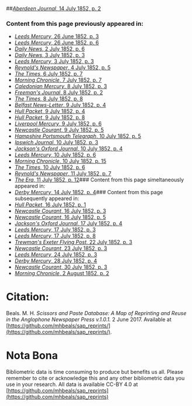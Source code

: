 ##[*Aberdeen Journal*, 14 July 1852, p. 2](https://mhbeals.github.io/sap_html/Aberdeen-Journal/Aberdeen-Journal-14-July-1852-p-2)

### Content from this page previously appeared in:
+ [*Leeds Mercury*, 26 June 1852, p. 3](https://mhbeals.github.io/sap_html/Leeds-Mercury/Leeds-Mercury-26-June-1852-p-3)
+ [*Leeds Mercury*, 26 June 1852, p. 6](https://mhbeals.github.io/sap_html/Leeds-Mercury/Leeds-Mercury-26-June-1852-p-6)
+ [*Daily News*, 2 July 1852, p. 6](https://mhbeals.github.io/sap_html/Daily-News/Daily-News-2-July-1852-p-6)
+ [*Daily News*, 3 July 1852, p. 3](https://mhbeals.github.io/sap_html/Daily-News/Daily-News-3-July-1852-p-3)
+ [*Leeds Mercury*, 3 July 1852, p. 3](https://mhbeals.github.io/sap_html/Leeds-Mercury/Leeds-Mercury-3-July-1852-p-3)
+ [*Reynold's Newspaper*, 4 July 1852, p. 5](https://mhbeals.github.io/sap_html/Reynold's-Newspaper/Reynold's-Newspaper-4-July-1852-p-5)
+ [*The Times*, 6 July 1852, p. 7](https://mhbeals.github.io/sap_html/The-Times/The-Times-6-July-1852-p-7)
+ [*Morning Chronicle*, 7 July 1852, p. 7](https://mhbeals.github.io/sap_html/Morning-Chronicle/Morning-Chronicle-7-July-1852-p-7)
+ [*Caledonian Mercury*, 8 July 1852, p. 3](https://mhbeals.github.io/sap_html/Caledonian-Mercury/Caledonian-Mercury-8-July-1852-p-3)
+ [*Freeman's Journal*, 8 July 1852, p. 2](https://mhbeals.github.io/sap_html/Freeman's-Journal/Freeman's-Journal-8-July-1852-p-2)
+ [*The Times*, 8 July 1852, p. 8](https://mhbeals.github.io/sap_html/The-Times/The-Times-8-July-1852-p-8)
+ [*Belfast News-Letter*, 9 July 1852, p. 4](https://mhbeals.github.io/sap_html/Belfast-News-Letter/Belfast-News-Letter-9-July-1852-p-4)
+ [*Hull Packet*, 9 July 1852, p. 4](https://mhbeals.github.io/sap_html/Hull-Packet/Hull-Packet-9-July-1852-p-4)
+ [*Hull Packet*, 9 July 1852, p. 8](https://mhbeals.github.io/sap_html/Hull-Packet/Hull-Packet-9-July-1852-p-8)
+ [*Liverpool Mercury*, 9 July 1852, p. 6](https://mhbeals.github.io/sap_html/Liverpool-Mercury/Liverpool-Mercury-9-July-1852-p-6)
+ [*Newcastle Courant*, 9 July 1852, p. 5](https://mhbeals.github.io/sap_html/Newcastle-Courant/Newcastle-Courant-9-July-1852-p-5)
+ [*Hampshire Portsmouth Telegraph*, 10 July 1852, p. 5](https://mhbeals.github.io/sap_html/Hampshire-Portsmouth-Telegraph/Hampshire-Portsmouth-Telegraph-10-July-1852-p-5)
+ [*Ipswich Journal*, 10 July 1852, p. 3](https://mhbeals.github.io/sap_html/Ipswich-Journal/Ipswich-Journal-10-July-1852-p-3)
+ [*Jackson's Oxford Journal*, 10 July 1852, p. 4](https://mhbeals.github.io/sap_html/Jackson's-Oxford-Journal/Jackson's-Oxford-Journal-10-July-1852-p-4)
+ [*Leeds Mercury*, 10 July 1852, p. 6](https://mhbeals.github.io/sap_html/Leeds-Mercury/Leeds-Mercury-10-July-1852-p-6)
+ [*Morning Chronicle*, 10 July 1852, p. 15](https://mhbeals.github.io/sap_html/Morning-Chronicle/Morning-Chronicle-10-July-1852-p-15)
+ [*The Times*, 10 July 1852, p. 6](https://mhbeals.github.io/sap_html/The-Times/The-Times-10-July-1852-p-6)
+ [*Reynold's Newspaper*, 11 July 1852, p. 7](https://mhbeals.github.io/sap_html/Reynold's-Newspaper/Reynold's-Newspaper-11-July-1852-p-7)
+ [*The Era*, 11 July 1852, p. 12](https://mhbeals.github.io/sap_html/The-Era/The-Era-11-July-1852-p-12)### Content from this page simeltaneously appeared in:
+ [*Derby Mercury*, 14 July 1852, p. 4](https://mhbeals.github.io/sap_html/Derby-Mercury/Derby-Mercury-14-July-1852-p-4)### Content from this page subsequently appeared in:
+ [*Hull Packet*, 16 July 1852, p. 1](https://mhbeals.github.io/sap_html/Hull-Packet/Hull-Packet-16-July-1852-p-1)
+ [*Newcastle Courant*, 16 July 1852, p. 3](https://mhbeals.github.io/sap_html/Newcastle-Courant/Newcastle-Courant-16-July-1852-p-3)
+ [*Newcastle Courant*, 16 July 1852, p. 5](https://mhbeals.github.io/sap_html/Newcastle-Courant/Newcastle-Courant-16-July-1852-p-5)
+ [*Jackson's Oxford Journal*, 17 July 1852, p. 4](https://mhbeals.github.io/sap_html/Jackson's-Oxford-Journal/Jackson's-Oxford-Journal-17-July-1852-p-4)
+ [*Leeds Mercury*, 17 July 1852, p. 3](https://mhbeals.github.io/sap_html/Leeds-Mercury/Leeds-Mercury-17-July-1852-p-3)
+ [*Leeds Mercury*, 17 July 1852, p. 8](https://mhbeals.github.io/sap_html/Leeds-Mercury/Leeds-Mercury-17-July-1852-p-8)
+ [*Trewman's Exeter Flying Post*, 22 July 1852, p. 3](https://mhbeals.github.io/sap_html/Trewman's-Exeter-Flying-Post/Trewman's-Exeter-Flying-Post-22-July-1852-p-3)
+ [*Newcastle Courant*, 23 July 1852, p. 3](https://mhbeals.github.io/sap_html/Newcastle-Courant/Newcastle-Courant-23-July-1852-p-3)
+ [*Leeds Mercury*, 24 July 1852, p. 3](https://mhbeals.github.io/sap_html/Leeds-Mercury/Leeds-Mercury-24-July-1852-p-3)
+ [*Derby Mercury*, 28 July 1852, p. 4](https://mhbeals.github.io/sap_html/Derby-Mercury/Derby-Mercury-28-July-1852-p-4)
+ [*Newcastle Courant*, 30 July 1852, p. 3](https://mhbeals.github.io/sap_html/Newcastle-Courant/Newcastle-Courant-30-July-1852-p-3)
+ [*Morning Chronicle*, 2 August 1852, p. 2](https://mhbeals.github.io/sap_html/Morning-Chronicle/Morning-Chronicle-2-August-1852-p-2)
                    
# Citation: 

Beals. M. H. *Scissors and Paste Database: A Map of Reprinting and Reuse in the Anglophone Newspaper Press v.1.0.1.* 2 June 2017. Available at [https://github.com/mhbeals/sap_reprints/](https://github.com/mhbeals/sap_reprints/). 
                    
# Nota Bona

Bibliometric data is time consuming to produce but benefits us all. Please remember to cite or acknowledge this and any other bibliometric data you use in your research. All data is available CC-BY 4.0 at [https://github.com/mhbeals/sap_reprints](https://github.com/mhbeals/sap_reprints)